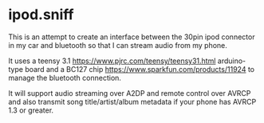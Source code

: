 # ipod.sniff
This is an attempt to create an interface between the 30pin ipod connector in my car and bluetooth so that I can stream audio from my phone.

It uses a teensy 3.1 https://www.pjrc.com/teensy/teensy31.html arduino-type board and a BC127 chip https://www.sparkfun.com/products/11924 to manage the bluetooth connection.

It will support audio streaming over A2DP and remote control over AVRCP and also transmit song title/artist/album metadata if your phone has AVRCP 1.3 or greater.
